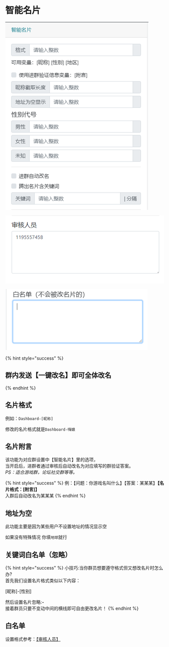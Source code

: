# 智能名片

![](../../.gitbook/assets/image%20%2822%29.png)

![](../../.gitbook/assets/image%20%2812%29.png)

![](../../.gitbook/assets/image%20%2829%29.png)

{% hint style="success" %}
## 群内发送【一键改名】即可全体改名
{% endhint %}

## 名片格式

 例如：`Dashboard-[昵称]`

 修改的名片格式就是`Dashboard-嗨娘`

## 名片附言

该功能为对应群设置中【智能名片】里的选项，  
当开启后，进群者通过审核后自动改名为对应填写的群验证答案。  
_PS：适合游戏群，论坛社交群等等。_

{% hint style="success" %}
例：【问题：你游戏名叫什么】【答案：某某某】**【名片格式：\[附言\]】**  
入群后自动改名为某某某
{% endhint %}

## 地址为空

 此功能主要是因为某些用户不设置地址的情况显示空

如果没有特殊情况 你填`地球`就行

## 关键词白名单（忽略）

{% hint style="success" %}
小技巧:当你群员想要遵守格式但又想改名片时怎么办?  
首先我们设置名片格式类似以下内容：

\[昵称\]-\[性别\]

然后设置名片忽略:**`-`**  
接着群员只要不变动中间的横线即可自由更改名片！
{% endhint %}

## 白名单

设置格式参考：[【审核人员】](shen-he-ren-yuan.md)

